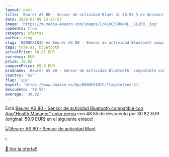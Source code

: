 ```yaml
---
layout: post
title: 'Beurer AS 80 - Sensor de actividad Bluet al 48.55 % de descuento'
date: 2020-07-09 23:26:57
image: 'https://m.media-amazon.com/images/I/41nC3JH8wQL._SL200_.jpg'
comments: true
category: ofertas
author: ring
slug: 'B00NFX1NIC-es Beurer AS 80 - Sensor de actividad Bluetooth compatible...'
tags: tole.es, bluetooth
actualPrice: 30.82 EUR
currency: EUR
price: 30.82
comparePrice: 59.9 EUR
prodname: 'Beurer AS 80 - Sensor de actividad Bluetooth  compatible con App"Health Manager"  color negro'
country: 'es'
flag: '🇪🇸'
buyurl: 'https://www.amazon.es/dp/B00NFX1NIC/?tag=tolees-21'
descuento: '48.55'
average: '30.82'
---
```


Está [Beurer AS 80 - Sensor de actividad Bluetooth  compatible con App"Health Manager"  color negro](https://www.amazon.es/dp/B00NFX1NIC/?tag=tolees-21) con 48.55 de descuento por 30.82 EUR (original: 59.9 EUR) en el siguiente enlace!

[![Beurer AS 80 - Sensor de actividad Bluet](https://m.media-amazon.com/images/I/41nC3JH8wQL._SL200_.jpg)](https://www.amazon.es/dp/B00NFX1NIC/?tag=tolees-21)

ℹ️:


[🛒 Ver la oferta!!](https://www.amazon.es/dp/B00NFX1NIC/?tag=tolees-21)
